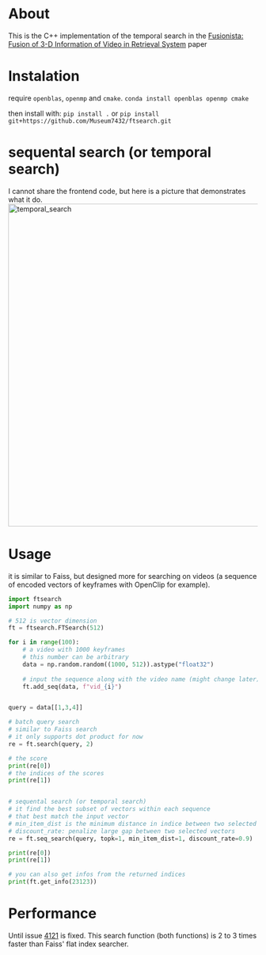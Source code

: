 # About

This is the C++ implementation of the temporal search in the [Fusionista: Fusion of 3-D Information of Video in Retrieval System](https://doi.org/10.1007/978-981-96-2074-6_33) paper

# Instalation
require `openblas`, `openmp` and `cmake`.
```conda install openblas openmp cmake```

then install with:
```pip install .```
or
```pip install git+https://github.com/Museum7432/ftsearch.git```

# sequental search (or temporal search)
I cannot share the frontend code, but here is a picture that demonstrates what it do.
<img width="1063" height="652" alt="temporal_search" src="https://github.com/user-attachments/assets/aea2d0ac-9781-45c2-975f-8789385d073b" />


# Usage
it is similar to Faiss, but designed more for searching on videos (a sequence of encoded vectors of keyframes with OpenClip for example).

```python
import ftsearch
import numpy as np

# 512 is vector dimension
ft = ftsearch.FTSearch(512)

for i in range(100):
    # a video with 1000 keyframes
    # this number can be arbitrary
    data = np.random.random((1000, 512)).astype("float32")
    
    # input the sequence along with the video name (might change later)
    ft.add_seq(data, f"vid_{i}")


query = data[[1,3,4]]

# batch query search
# similar to Faiss search
# it only supports dot product for now
re = ft.search(query, 2)

# the score
print(re[0])
# the indices of the scores
print(re[1])


# sequental search (or temporal search)
# it find the best subset of vectors within each sequence
# that best match the input vector
# min_item_dist is the minimum distance in indice between two selected vectors (consecutively)
# discount_rate: penalize large gap between two selected vectors
re = ft.seq_search(query, topk=1, min_item_dist=1, discount_rate=0.9)

print(re[0])
print(re[1])

# you can also get infos from the returned indices
print(ft.get_info(23123))
```

# Performance
Until issue [4121](https://github.com/facebookresearch/faiss/issues/4121#issue-2778286481) is fixed. This search function (both functions) is 2 to 3 times faster than Faiss' flat index searcher.
